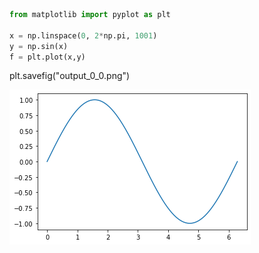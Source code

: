 ```python
from matplotlib import pyplot as plt

x = np.linspace(0, 2*np.pi, 1001)
y = np.sin(x)
f = plt.plot(x,y)
```

plt.savefig("output_0_0.png")
    

    
![output_0_0.png](/images/output_0_0.png)


```python

```

